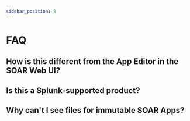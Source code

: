 ```yaml
---
sidebar_position: 8 
---
```


# FAQ

## How is this different from the App Editor in the SOAR Web UI?

## Is this a Splunk-supported product?

## Why can't I see files for immutable SOAR Apps?


